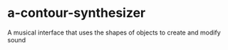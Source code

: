 # a-contour-synthesizer
A musical interface that uses the shapes of objects to create and modify sound
